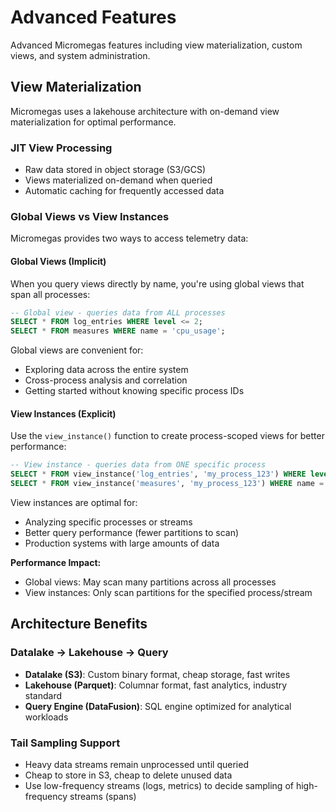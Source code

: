 # Advanced Features

Advanced Micromegas features including view materialization, custom views, and system administration.

## View Materialization

Micromegas uses a lakehouse architecture with on-demand view materialization for optimal performance.

### JIT View Processing
- Raw data stored in object storage (S3/GCS)
- Views materialized on-demand when queried
- Automatic caching for frequently accessed data

### Global Views vs View Instances

Micromegas provides two ways to access telemetry data:

#### Global Views (Implicit)
When you query views directly by name, you're using global views that span all processes:

```sql
-- Global view - queries data from ALL processes
SELECT * FROM log_entries WHERE level <= 2;
SELECT * FROM measures WHERE name = 'cpu_usage';
```

Global views are convenient for:
- Exploring data across the entire system
- Cross-process analysis and correlation
- Getting started without knowing specific process IDs

#### View Instances (Explicit)
Use the `view_instance()` function to create process-scoped views for better performance:

```sql
-- View instance - queries data from ONE specific process
SELECT * FROM view_instance('log_entries', 'my_process_123') WHERE level <= 2;
SELECT * FROM view_instance('measures', 'my_process_123') WHERE name = 'cpu_usage';
```

View instances are optimal for:
- Analyzing specific processes or streams
- Better query performance (fewer partitions to scan)
- Production systems with large amounts of data

**Performance Impact:**
- Global views: May scan many partitions across all processes
- View instances: Only scan partitions for the specified process/stream

## Architecture Benefits

### Datalake → Lakehouse → Query
- **Datalake (S3)**: Custom binary format, cheap storage, fast writes
- **Lakehouse (Parquet)**: Columnar format, fast analytics, industry standard
- **Query Engine (DataFusion)**: SQL engine optimized for analytical workloads

### Tail Sampling Support
- Heavy data streams remain unprocessed until queried
- Cheap to store in S3, cheap to delete unused data
- Use low-frequency streams (logs, metrics) to decide sampling of high-frequency streams (spans)
